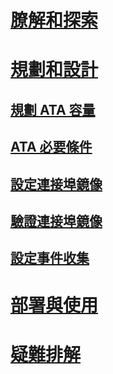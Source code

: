 # [膫解和探索](/advanced-threat-analytics/understand/what-is-ata)
# [規劃和設計](ata-capacity-planning.md)
## [規劃 ATA 容量](ata-capacity-planning.md)
## [ATA 必要條件](ata-prerequisites.md)
## [設定連接埠鏡像](configure-port-mirroring.md)
## [驗證連接埠鏡像](validate-port-mirroring.md)
## [設定事件收集](configure-event-collection.md)
# [部署與使用](/advanced-threat-analytics/deployuse/install-ata)
# [疑難排解](/advanced-threat-analytics/troubleshoot/troubleshooting-ata-using-logs)


<!--HONumber=Mar16_HO4-->


